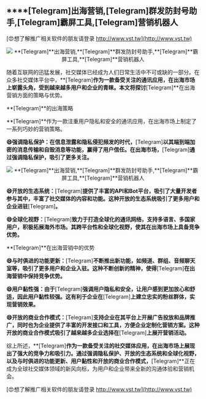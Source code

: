 ## ****[Telegram]**出海营销,**[Telegram]**群发防封号助手,**[Telegram]**霸屏工具,**[Telegram]**营销机器人**

[😍想了解推广相关软件的朋友请登录 http://www.vst.tw](http://www.vst.tw)

 <center><img src="https://vst.tw/MP4/tuiguang/png/0.png" alt="**[Telegram]**出海营销,**[Telegram]**群发防封号助手,**[Telegram]**霸屏工具,**[Telegram]**营销机器人"></center>

随着互联网的迅猛发展，社交媒体已经成为人们日常生活中不可或缺的一部分。在众多社交媒体平台中，**[Telegram]**作为一款备受关注的通讯应用，在出海市场上崭露头角，受到越来越多用户和企业的青睐。本文将探讨**[Telegram]**在出海营销方面的策略与优势。

**[Telegram]**的出海策略

**[Telegram]**作为一款注重用户隐私和安全的通讯应用，在出海市场上制定了一系列巧妙的营销策略。

**😄强调隐私保护：在信息泄露和隐私侵犯频发的时代，**[Telegram]**以其端到端加密的消息传输和自毁消息等功能，赢得了用户信任。在出海市场，**[Telegram]**通过强调隐私保护，吸引了更多关注。**

 <center><img src="https://vst.tw/MP4/tuiguang/png/5.png" alt="**[Telegram]**出海营销,**[Telegram]**群发防封号助手,**[Telegram]**霸屏工具,**[Telegram]**营销机器人"></center>

**😄开放的生态系统：**[Telegram]**提供了丰富的API和Bot平台，吸引了大量开发者参与其中，丰富了社交媒体的内容和功能。这种开放的生态系统吸引了更多用户和企业进驻**[Telegram]**。**

**😄全球化视野：**[Telegram]**致力于打造全球化的通讯网络，支持多语言、多国家用户，积极拓展海外市场。其跨平台性和全球化视野，使其在出海市场上具备竞争优势。**

**[Telegram]**在出海营销中的优势

**😄与时俱进的功能更新：**[Telegram]**不断推出新功能，如频道、群组、音频聊天室等，吸引了更多用户和企业入驻。这种不断创新的精神，使得**[Telegram]**在出海营销中保持竞争优势。**

**😄用户黏性强：由于**[Telegram]**强调用户隐私和安全，让用户感到更加放心和舒适，因此用户黏性较强。这有利于企业在**[Telegram]**上建立忠实的粉丝群体，实现营销效果。**

**😄开放的商业合作模式：**[Telegram]**支持企业在其平台上开展广告投放和品牌推广，同时也为企业提供了丰富的开发接口和工具，方便企业定制化营销方案。这种开放的商业合作模式吸引了越来越多企业选择在**[Telegram]**上展开营销活动。**

综上所述，**[Telegram]**作为一款备受关注的社交媒体应用，在出海市场上展现出了强大的竞争力和吸引力。通过强调隐私保护、开放的生态系统和全球化视野，以及与时俱进的功能更新、用户黏性和开放的商业合作模式，**[Telegram]**正在成为全球社交媒体领域的新风向标，为用户和企业带来全新的沟通体验和营销机会。

[😍想了解推广相关软件的朋友请登录 http://www.vst.tw](http://www.vst.tw)




